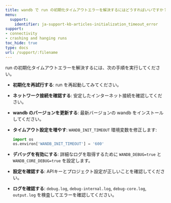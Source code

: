 ```yaml
---
title: wandb で run の初期化タイムアウトエラーを解決するにはどうすればいいですか？
menu:
  support:
    identifier: ja-support-kb-articles-initialization_timeout_error
support:
- connectivity
- crashing and hanging runs
toc_hide: true
type: docs
url: /support/:filename
---
```


run の初期化タイムアウトエラーを解決するには、次の手順を実行してください。

- **初期化を再試行する**: run を再起動してみてください。
- **ネットワーク接続を確認する**: 安定したインターネット接続を確認してください。
- **wandb のバージョンを更新する**: 最新バージョンの wandb をインストールしてください。
- **タイムアウト設定を増やす**: `WANDB_INIT_TIMEOUT` 環境変数を修正します:
  
  ```python
  import os
  os.environ['WANDB_INIT_TIMEOUT'] = '600'
  ```

- **デバッグを有効にする**: 詳細なログを取得するために `WANDB_DEBUG=true` と `WANDB_CORE_DEBUG=true` を設定します。
- **設定を確認する**: APIキーとプロジェクト設定が正しいことを確認してください。
- **ログを確認する**: `debug.log`, `debug-internal.log`, `debug-core.log`, `output.log` を検査してエラーを確認してください。